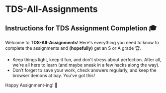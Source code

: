 # TDS-All-Assignments

## Instructions for **TDS Assignment Completion** 🎓

Welcome to **TDS-All-Assignments**! Here's everything you need to know to complete the assignments and **(hopefully)** get an S or A grade 🏆. 

- Keep things light, keep it fun, and don’t stress about perfection. After all, we're all here to learn (and maybe sneak in a few hacks along the way). 
- Don’t forget to save your work, check answers regularly, and keep the browser demons at bay. You’ve got this!

Happy Assignment-ing! 🥳
